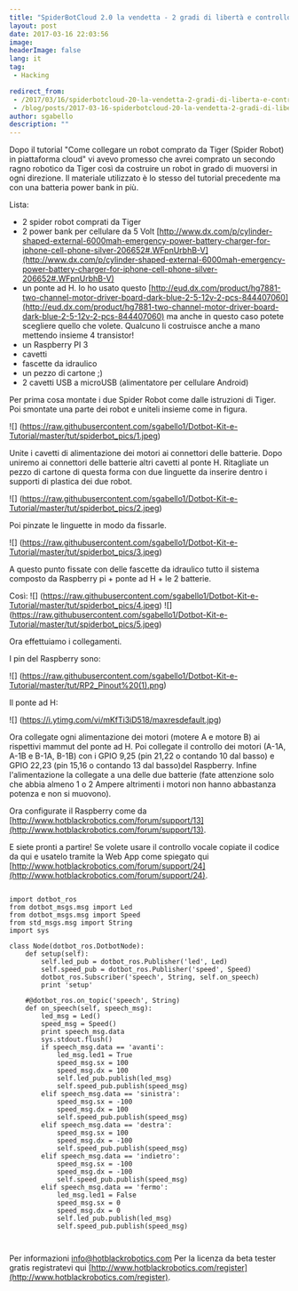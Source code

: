 ```yaml
---
title: "SpiderBotCloud 2.0 la vendetta - 2 gradi di libertà e controllo vocale"
layout: post
date: 2017-03-16 22:03:56
image:
headerImage: false
lang: it
tag:
 - Hacking

redirect_from: 
 - /2017/03/16/spiderbotcloud-20-la-vendetta-2-gradi-di-liberta-e-controllo-vocale/
 - /blog/posts/2017-03-16-spiderbotcloud-20-la-vendetta-2-gradi-di-liberta-e-controllo-vocale
author: sgabello
description: ""
---
```


Dopo il tutorial "Come collegare un robot comprato da Tiger (Spider Robot) in piattaforma cloud" vi avevo promesso che avrei comprato un secondo ragno robotico da Tiger così da costruire un robot in grado di muoversi in ogni direzione.
Il materiale utilizzato è lo stesso del tutorial precedente ma con una batteria power bank in più.

Lista:

* 2 spider robot comprati da Tiger
* 2 power bank per cellulare da 5 Volt [http://www.dx.com/p/cylinder-shaped-external-6000mah-emergency-power-battery-charger-for-iphone-cell-phone-silver-206652#.WFpnUrbhB-V](http://www.dx.com/p/cylinder-shaped-external-6000mah-emergency-power-battery-charger-for-iphone-cell-phone-silver-206652#.WFpnUrbhB-V)
* un ponte ad H. Io ho usato questo [http://eud.dx.com/product/hg7881-two-channel-motor-driver-board-dark-blue-2-5-12v-2-pcs-844407060](http://eud.dx.com/product/hg7881-two-channel-motor-driver-board-dark-blue-2-5-12v-2-pcs-844407060) ma anche in questo caso potete scegliere quello che volete. Qualcuno li costruisce anche a mano mettendo insieme 4 transistor!
* un Raspberry PI 3
* cavetti
* fascette da idraulico
* un pezzo di cartone ;)
* 2 cavetti USB a microUSB (alimentatore per cellulare Android)

Per prima cosa montate i due Spider Robot come dalle istruzioni di Tiger. Poi smontate una parte dei robot e uniteli insieme come in figura.

![] (https://raw.githubusercontent.com/sgabello1/Dotbot-Kit-e-Tutorial/master/tut/spiderbot_pics/1.jpeg)

Unite i cavetti di alimentazione dei motori ai connettori delle batterie. Dopo uniremo ai connettori delle batterie altri cavetti al ponte H.
Ritagliate un pezzo di cartone di questa forma con due linguette da inserire dentro i supporti di plastica dei due robot.

![] (https://raw.githubusercontent.com/sgabello1/Dotbot-Kit-e-Tutorial/master/tut/spiderbot_pics/2.jpeg)

Poi pinzate le linguette in modo da fissarle.

![] (https://raw.githubusercontent.com/sgabello1/Dotbot-Kit-e-Tutorial/master/tut/spiderbot_pics/3.jpeg)

A questo punto fissate con delle fascette da idraulico tutto il sistema composto da Raspberry pi + ponte ad H + le 2 batterie.

Così:
![] (https://raw.githubusercontent.com/sgabello1/Dotbot-Kit-e-Tutorial/master/tut/spiderbot_pics/4.jpeg)
![] (https://raw.githubusercontent.com/sgabello1/Dotbot-Kit-e-Tutorial/master/tut/spiderbot_pics/5.jpeg)

Ora effettuiamo i collegamenti.

I pin del Raspberry sono:

![] (https://raw.githubusercontent.com/sgabello1/Dotbot-Kit-e-Tutorial/master/tut/RP2_Pinout%20(1).png)

Il ponte ad H:

![] (https://i.ytimg.com/vi/mKfTi3iD518/maxresdefault.jpg)

Ora collegate ogni alimentazione dei motori (motere A e motore B) ai rispettivi mammut del ponte ad H. Poi collegate il controllo dei motori (A-1A, A-1B e B-1A, B-1B) con i GPIO 9,25 (pin 21,22 o contando 10 dal basso) e GPIO 22,23 (pin 15,16 o contando 13 dal basso)del Raspberry. Infine l'alimentazione la collegate a una delle due batterie (fate attenzione solo che abbia almeno 1 o 2 Ampere altrimenti i motori non hanno abbastanza potenza e non si muovono).

Ora configurate il Raspberry come da [http://www.hotblackrobotics.com/forum/support/13](http://www.hotblackrobotics.com/forum/support/13).

E siete pronti a partire!
Se volete usare il controllo vocale copiate il codice da qui e usatelo tramite la Web App come spiegato qui [http://www.hotblackrobotics.com/forum/support/24](http://www.hotblackrobotics.com/forum/support/24).

```

import dotbot_ros
from dotbot_msgs.msg import Led
from dotbot_msgs.msg import Speed
from std_msgs.msg import String
import sys

class Node(dotbot_ros.DotbotNode):
    def setup(self):
        self.led_pub = dotbot_ros.Publisher('led', Led)
        self.speed_pub = dotbot_ros.Publisher('speed', Speed)
        dotbot_ros.Subscriber('speech', String, self.on_speech)
        print 'setup'

    #@dotbot_ros.on_topic('speech', String)
    def on_speech(self, speech_msg):
        led_msg = Led()
        speed_msg = Speed()
        print speech_msg.data
        sys.stdout.flush()
        if speech_msg.data == 'avanti':
            led_msg.led1 = True
            speed_msg.sx = 100
            speed_msg.dx = 100
            self.led_pub.publish(led_msg)
            self.speed_pub.publish(speed_msg)
        elif speech_msg.data == 'sinistra':
            speed_msg.sx = -100
            speed_msg.dx = 100
            self.speed_pub.publish(speed_msg)
        elif speech_msg.data == 'destra':
            speed_msg.sx = 100
            speed_msg.dx = -100
            self.speed_pub.publish(speed_msg)
        elif speech_msg.data == 'indietro':
            speed_msg.sx = -100
            speed_msg.dx = -100
            self.speed_pub.publish(speed_msg)
        elif speech_msg.data == 'fermo':
            led_msg.led1 = False
            speed_msg.sx = 0
            speed_msg.dx = 0
            self.led_pub.publish(led_msg)
            self.speed_pub.publish(speed_msg)



```

Per informazioni info@hotblackrobotics.com Per la licenza da beta tester gratis registratevi qui [http://www.hotblackrobotics.com/register](http://www.hotblackrobotics.com/register).
